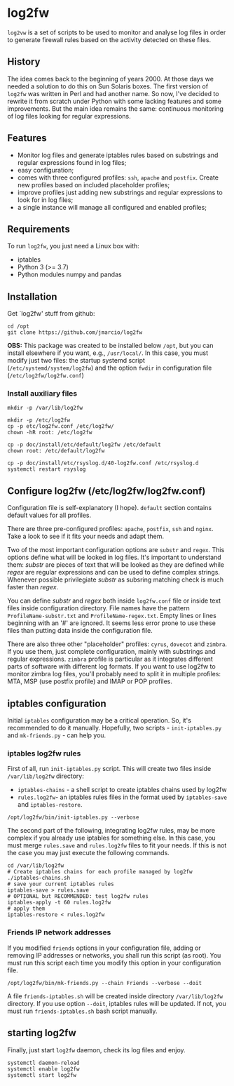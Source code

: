 # log2fw

`log2vw` is a set of scripts to be used to monitor and analyse log files in order to generate firewall rules based on the activity detected on these files.

## History

The idea comes back to the beginning of years 2000. At those days we needed a solution to do this on Sun Solaris boxes. The first version of `log2fw` was written in Perl and had another name. So now, I've decided to rewrite it from scratch under Python with some lacking features and some improvements. But the main idea remains the same: continuous monitoring of log files looking for regular expressions.

## Features

* Monitor log files and generate iptables rules based on substrings and regular expressions found in log files;
* easy configuration;
* comes with three configured profiles: `ssh`, `apache` and `postfix`. Create new profiles based on included placeholder profiles;
* improve profiles just adding new substrings and regular expressions to look for in log files;
* a single instance will manage all configured and enabled profiles;

## Requirements

To run `log2fw`, you just need a Linux box with:
* iptables
* Python 3 (>= 3.7)
* Python modules numpy and pandas

## Installation

Get `log2fw' stuff from github:
~~~
cd /opt
git clone https://github.com/jmarcio/log2fw
~~~

**OBS:** This package was created to be installed below `/opt`, but you can install elsewhere if you want, e.g., `/usr/local/`. In this case, you must modify just two files: the startup systemd script (`/etc/systemd/system/log2fw`) and the option `fwdir` in configuration file (`/etc/log2fw/log2fw.conf`)

### Install auxiliary files

~~~
mkdir -p /var/lib/log2fw

mkdir -p /etc/log2fw
cp -p etc/log2fw.conf /etc/log2fw/
chown -hR root: /etc/log2fw

cp -p doc/install/etc/default/log2fw /etc/default
chown root: /etc/default/log2fw

cp -p doc/install/etc/rsyslog.d/40-log2fw.conf /etc/rsyslog.d
systemctl restart rsyslog
~~~

## Configure log2fw (/etc/log2fw/log2fw.conf)

Configuration file is self-explanatory (I hope). `default` section contains default values for all profiles.

There are three pre-configured profiles: `apache`, `postfix`, `ssh` and `nginx`. Take a look to see if it fits your needs and adapt them.

Two of the most important configuration options are `substr` and `regex`. This options define what will be looked in log files. It's important to understand them: *substr* are pieces of text that will be looked as they are defined while *regex* are regular expressions and can be used to define complex strings. Whenever possible privilegiate *substr* as subsring matching check is much faster than *regex*.

You can define *substr* and *regex* both inside `log2fw.conf` file or inside text files inside configuration directory. File names have the pattern `ProfileName-substr.txt` and `ProfileName-regex.txt`. Empty lines or lines beginning with an '#' are ignored. It seems less error prone to use these files than putting data inside the configuration file.

There are also three other "placeholder" profiles: `cyrus`, `dovecot` and `zimbra`. If you use them, just complete configuration, mainly with substrings and regular expressions. `zimbra` profile is particular as it integrates different parts of software with different log formats. If you want to use log2fw to monitor zimbra log files, you'll probably need to split it in multiple profiles: MTA, MSP (use postfix profile) and IMAP or POP profiles.

## iptables configuration

Initial `iptables` configuration may be a critical operation. So, it's recommended to do it manually. Hopefully, two scripts - `init-iptables.py` and `mk-friends.py` - can help you.

### iptables log2fw rules

First of all, run `init-iptables.py` script. This will create two files inside `/var/lib/log2fw` directory:

* `iptables-chains` - a shell script to create iptables chains used by log2fw
* `rules.log2fw`- an iptables rules files in the format used by `iptables-save` and `iptables-restore`.

~~~
/opt/log2fw/bin/init-iptables.py --verbose
~~~

The second part of the following, integrating log2fw rules, may be more complex if you already use iptables for something else. In this case, you must merge `rules.save` and `rules.log2fw` files to fit your needs. If this is not the case you may just execute the following commands.

~~~
cd /var/lib/log2fw
# Create iptables chains for each profile managed by log2fw
./iptables-chains.sh
# save your current iptables rules
iptables-save > rules.save
# OPTIONAL but RECOMMENDED: test log2fw rules
iptables-apply -t 60 rules.log2fw
# apply them
iptables-restore < rules.log2fw
~~~

### Friends IP network addresses

If you modified `friends` options in your configuration file, adding or removing IP addresses or networks, you shall run this script (as root). You must run this script each time you modify this option in your configuration file.

~~~
/opt/log2fw/bin/mk-friends.py --chain Friends --verbose --doit
~~~

A file `friends-iptables.sh` will be created inside directory  `/var/lib/log2fw` directory. If you use option `--doit`, iptables rules will be updated. If not, you must run `friends-iptables.sh` bash script manually.

## starting log2fw

Finally, just start `log2fw` daemon, check its log files and enjoy.

~~~
systemctl daemon-reload
systemctl enable log2fw
systemctl start log2fw
~~~

